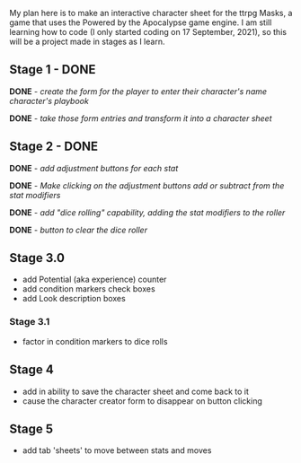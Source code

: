 

My plan here is to make an interactive character sheet for the ttrpg Masks, a game that uses the Powered by the Apocalypse game engine. I am still learning how to code (I only started coding on 17 September, 2021), so this will be a project made in stages as I learn.

## Stage 1 - DONE

   **DONE** - *create the form for the player to enter their character's name character's playbook* 
   
   **DONE** - *take those form entries and transform it into a character sheet*

## Stage 2 - DONE

   **DONE** - *add adjustment buttons for each stat*
   
   **DONE** - *Make clicking on the adjustment buttons add or subtract from the stat modifiers* 
   
   **DONE** - *add "dice rolling" capability, adding the stat modifiers to the roller*
   
   **DONE** - *button to clear the dice roller* 

## Stage 3.0

  - add Potential (aka experience) counter
  - add condition markers check boxes
  - add Look description boxes

###  Stage 3.1
  - factor in condition markers to dice rolls

## Stage 4

  - add in ability to save the character sheet and come back to it
  - cause the character creator form to disappear on button clicking

## Stage 5

  - add tab 'sheets' to move between stats and moves
